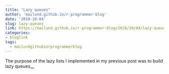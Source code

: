 ```yaml
---
title: "Lazy queues"
author: 'mailund.github.io/r-programmer-blog'
date: '2018-10-04'
slug: lazy-queues
link: https://mailund.github.io/r-programmer-blog/2018/10/04/lazy-queues/
categories:
- bloglink
tags:
  - mailundgithubiorprogrammerblog
---
```


The purpose of the lazy lists I implemented in my previous post was to build lazy queues[... <i class="fas fa-external-link-alt"></i>](https://mailund.github.io/r-programmer-blog/2018/10/04/lazy-queues/)

